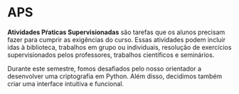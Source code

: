 # APS

**Atividades Pŕaticas Supervisionadas** são tarefas que os alunos precisam fazer para cumprir as exigências do curso. Essas atividades podem incluir idas à biblioteca, trabalhos em grupo ou individuais, resolução de exercícios supervisionados pelos professores, trabalhos científicos e seminários. 

Durante este semestre, fomos desafiados pelo nosso orientador a desenvolver uma criptografia em Python. Além disso, decidimos também criar uma interface intuitiva e funcional.
